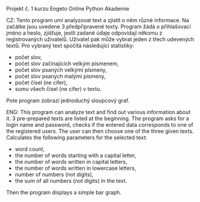 Projekt č. 1 kurzu Engeto Online Python Akademie

CZ:
Tento program umí analyzovat text a zjistit o něm různé informace. Na začátke jsou uvedene 3 předpřipravené texty. Program žádá o přihlašovací jméno a heslo, zjišťuje, jestli zadané údaje odpovídají někomu z registrovaných uživatelů. Uživatel pak může vybrat jeden z třech udevených textů. Pro vybraný text spočítá následující statistiky:
- počet slov,
- počet slov začínajících velkým písmenem,
- počet slov psaných velkými písmeny,
- počet slov psaných malými písmeny,
- počet čísel (ne cifer),
- sumu všech čísel (ne cifer) v textu.

Pote program zobrazí jednoduchý sloupcový graf.

ENG:
This program can analyze text and find out various information about it. 3 pre-prepared texts are listed at the beginning. The program asks for a login name and password, checks if the entered data corresponds to one of the registered users. The user can then choose one of the three given texts. Calculates the following parameters for the selected text:
- word count,
- the number of words starting with a capital letter,
- the number of words written in capital letters,
- the number of words written in lowercase letters,
- number of numbers (not digits),
- the sum of all numbers (not digits) in the text.

Then the program displays a simple bar graph.
